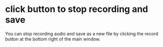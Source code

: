 # click button to stop recording and save
You can stop recording audio and save as a new file by clicking the record button at the bottom right of the main window.
